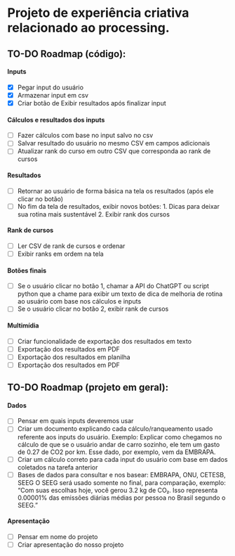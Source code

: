 # Projeto de experiência criativa relacionado ao processing.

## TO-DO Roadmap (código):

#### Inputs
- [x] Pegar input do usuário
- [x] Armazenar input em csv
- [x] Criar botão de Exibir resultados após finalizar input

#### Cálculos e resultados dos inputs
- [ ] Fazer cálculos com base no input salvo no csv
- [ ] Salvar resultado do usuário no mesmo CSV em campos adicionais
- [ ] Atualizar rank do curso em outro CSV que corresponda ao rank de cursos

#### Resultados
- [ ] Retornar ao usuário de forma básica na tela os resultados (após ele clicar no botão)
- [ ] No fim da tela de resultados, exibir novos botões:
        1. Dicas para deixar sua rotina mais sustentável
        2. Exibir rank dos cursos

#### Rank de cursos
- [ ] Ler CSV de rank de cursos e ordenar
- [ ] Exibir ranks em ordem na tela

#### Botões finais
- [ ] Se o usuário clicar no botão 1, chamar a API do ChatGPT ou script python que a chame para exibir um texto de dica de melhoria de rotina ao usuário com base nos cálculos e inputs
- [ ] Se o usuário clicar no botão 2, exibir rank de cursos

#### Multimídia
- [ ] Criar funcionalidade de exportação dos resultados em texto
- [ ] Exportação dos resultados em PDF
- [ ] Exportação dos resultados em planilha
- [ ] Exportação dos resultados em PDF

## TO-DO Roadmap (projeto em geral):

#### Dados
- [ ] Pensar em quais inputs deveremos usar
- [ ] Criar um documento explicando cada cálculo/ranqueamento usado referente aos inputs do usuário.
    Exemplo: Explicar como chegamos no cálculo de que se o usuário andar de carro sozinho, ele tem um gasto de 0.27 de CO2 por km. Esse dado, por exemplo, vem da EMBRAPA.
- [ ] Criar um cálculo correto para cada input do usuário com base em dados coletados na tarefa anterior
- [ ] Bases de dados para consultar e nos basear: EMBRAPA, ONU, CETESB, SEEG
    O SEEG será usado somente no final, para comparação, exemplo: “Com suas escolhas hoje, você gerou 3.2 kg de CO₂. Isso representa 0.00001% das emissões diárias médias por pessoa no Brasil segundo o SEEG.”

#### Apresentação
- [ ] Pensar em nome do projeto
- [ ] Criar apresentação do nosso projeto
